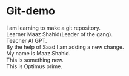# Git-demo
I am learning to make a git repository.
<br>
Learner Maaz Shahid(Leader of the gang).
<br>
Teacher AI GPT.
<br>
By the help of Saad I am adding a new change.
<br>
My name is Maaz Shahid.
<br>
This is something new.
<br>
This is Optimus prime.
<br>

